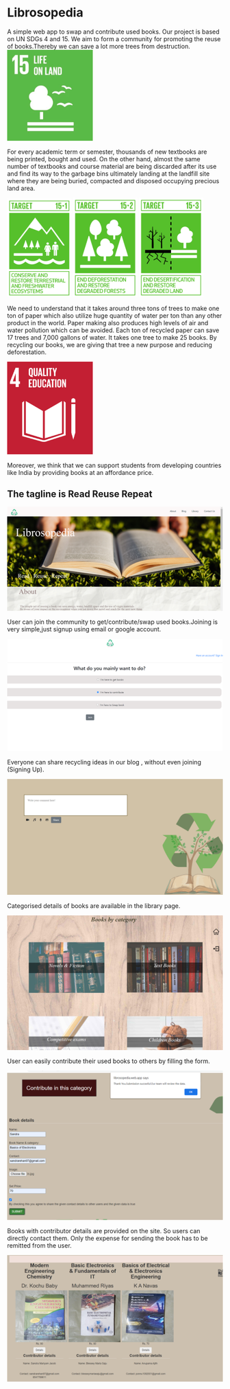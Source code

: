 # Librosopedia
A simple web app to swap and contribute used books.
Our project is based on UN SDGs 4 and 15.
We aim to form a community for promoting the reuse of books.Thereby we can save a lot more trees from destruction.
<br>
<img src="images/lifeonland.png" width="200px">

For every academic term or semester, thousands of new textbooks are being printed, bought and used. On the other hand, almost the same number of textbooks and course material are being discarded after its use and find its way to the garbage bins ultimately landing at the landfill site where they are being buried, compacted and disposed occupying precious land area.

<img src="images/GOAL_15_TARGET_15.1.png" width="150px" height="230px">
<img src="images/GOAL_15_TARGET_15.2.png" width="150px">
<img src="images/GOAL_15_TARGET_15.3.png" width="150px">

We need to understand that it takes around three tons of trees to make one ton of paper which also utilize huge quantity of water per ton than any other product in the world. Paper making also produces high levels of air and water pollution which can be avoided. Each ton of recycled paper can save 17 trees and 7,000 gallons of water. It takes one tree to make 25 books. By recycling our books, we are giving that tree a new purpose and reducing deforestation.

<img src="images/qedu.png" width="200px">

Moreover, we think that we can support students from developing countries like India by providing books at an affordance price.

## The tagline is Read Reuse Repeat
![](images/lp.png)


 User can join the community to get/contribute/swap used books.Joining is very simple,just signup using email or google account.


![](images/jn.png)

Everyone can share recycling ideas in our blog , without even joining (Signing Up).


![](images/bl.png)

Categorised details of books are available in the library page.


![](images/ct.png)

User can easily contribute their used books to others by filling the form.

![](images/cont.png)

Books with contributor details are provided on the site. So users can directly contact them. Only the expense for sending the book has to be remitted from the user.

![](images/tb.png)

